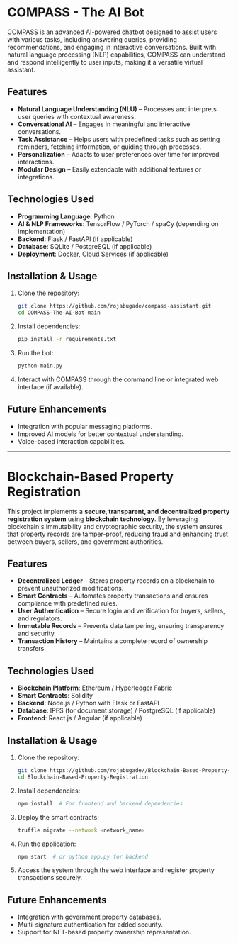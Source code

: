 # COMPASS - The AI Bot

COMPASS is an advanced AI-powered chatbot designed to assist users with various tasks, including answering queries, providing recommendations, and engaging in interactive conversations. Built with natural language processing (NLP) capabilities, COMPASS can understand and respond intelligently to user inputs, making it a versatile virtual assistant.

## Features

- **Natural Language Understanding (NLU)** – Processes and interprets user queries with contextual awareness.
- **Conversational AI** – Engages in meaningful and interactive conversations.
- **Task Assistance** – Helps users with predefined tasks such as setting reminders, fetching information, or guiding through processes.
- **Personalization** – Adapts to user preferences over time for improved interactions.
- **Modular Design** – Easily extendable with additional features or integrations.

## Technologies Used

- **Programming Language**: Python
- **AI & NLP Frameworks**: TensorFlow / PyTorch / spaCy (depending on implementation)
- **Backend**: Flask / FastAPI (if applicable)
- **Database**: SQLite / PostgreSQL (if applicable)
- **Deployment**: Docker, Cloud Services (if applicable)

## Installation & Usage

1. Clone the repository:
   ```sh
   git clone https://github.com/rojabugade/compass-assistant.git
   cd COMPASS-The-AI-Bot-main
   ```
2. Install dependencies:
   ```sh
   pip install -r requirements.txt
   ```
3. Run the bot:
   ```sh
   python main.py
   ```
4. Interact with COMPASS through the command line or integrated web interface (if available).

## Future Enhancements

- Integration with popular messaging platforms.
- Improved AI models for better contextual understanding.
- Voice-based interaction capabilities.

---

# Blockchain-Based Property Registration

This project implements a **secure, transparent, and decentralized property registration system** using **blockchain technology**. By leveraging blockchain's immutability and cryptographic security, the system ensures that property records are tamper-proof, reducing fraud and enhancing trust between buyers, sellers, and government authorities.

## Features

- **Decentralized Ledger** – Stores property records on a blockchain to prevent unauthorized modifications.
- **Smart Contracts** – Automates property transactions and ensures compliance with predefined rules.
- **User Authentication** – Secure login and verification for buyers, sellers, and regulators.
- **Immutable Records** – Prevents data tampering, ensuring transparency and security.
- **Transaction History** – Maintains a complete record of ownership transfers.

## Technologies Used

- **Blockchain Platform**: Ethereum / Hyperledger Fabric
- **Smart Contracts**: Solidity
- **Backend**: Node.js / Python with Flask or FastAPI
- **Database**: IPFS (for document storage) / PostgreSQL (if applicable)
- **Frontend**: React.js / Angular (if applicable)

## Installation & Usage

1. Clone the repository:
   ```sh
   git clone https://github.com/rojabugade//Blockchain-Based-Property-Registration.git
   cd Blockchain-Based-Property-Registration
   ```
2. Install dependencies:
   ```sh
   npm install  # For frontend and backend dependencies
   ```
3. Deploy the smart contracts:
   ```sh
   truffle migrate --network <network_name>
   ```
4. Run the application:
   ```sh
   npm start  # or python app.py for backend
   ```
5. Access the system through the web interface and register property transactions securely.

## Future Enhancements

- Integration with government property databases.
- Multi-signature authentication for added security.
- Support for NFT-based property ownership representation.
